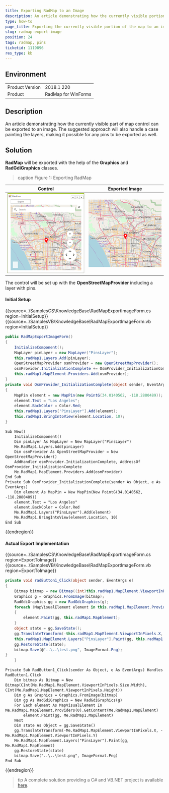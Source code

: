 ```yaml
---
title: Exporting RadMap to an Image
description: An article demonstrating how the currently visible portion of RadMap can be exported to an image 
type: how-to
page_title: Exporting the currently visible portion of the map to an image.
slug: radmap-export-image
position: 24
tags: radmap, pins
ticketid: 1119896
res_type: kb
---
```



## Environment
<table>
	<tr>
		<td>Product Version</td>
		<td>2018.1 220</td>
	</tr>
	<tr>
		<td>Product</td>
		<td>RadMap for WinForms</td>
	</tr>
</table>


## Description

An article demonstrating how the currently visible part of map control can be exported to an image. The suggested approach will also handle a case painting the layers, making it possible for any pins to be exported as well.

## Solution

**RadMap** will be exported with the help of the **Graphics** and **RadGdiGraphics** classes.

>caption Figure 1: Exporting RadMap

|Control|Exported Image|
|----|----|
|![radmap-export-image 001](images/radmap-export-image001.png)|![radmap-export-image 002](images/radmap-export-image002.png)|

The control will be set up with the **OpenStreetMapProvider** including a layer with pins.

#### Initial Setup

{{source=..\SamplesCS\KnowledgeBase\RadMapExportImageForm.cs region=InitialSetup}} 
{{source=..\SamplesVB\KnowledgeBase\RadMapExportImageForm.vb region=InitialSetup}}
````C#
public RadMapExportImageForm()
{
    InitializeComponent();
    MapLayer pinLayer = new MapLayer("PinsLayer");
    this.radMap1.Layers.Add(pinLayer);
    OpenStreetMapProvider osmProvider = new OpenStreetMapProvider();
    osmProvider.InitializationComplete += OsmProvider_InitializationComplete;
    this.radMap1.MapElement.Providers.Add(osmProvider);
}
private void OsmProvider_InitializationComplete(object sender, EventArgs e)
{
    MapPin element = new MapPin(new PointG(34.0140562, -118.2880489));
    element.Text = "Los Angeles";
    element.BackColor = Color.Red;
    this.radMap1.Layers["PinsLayer"].Add(element);
    this.radMap1.BringIntoView(element.Location, 10);
}

````
````VB.NET
Sub New()
    InitializeComponent()
    Dim pinLayer As MapLayer = New MapLayer("PinsLayer")
    Me.RadMap1.Layers.Add(pinLayer)
    Dim osmProvider As OpenStreetMapProvider = New OpenStreetMapProvider()
    AddHandler osmProvider.InitializationComplete, AddressOf OsmProvider_InitializationComplete
    Me.RadMap1.MapElement.Providers.Add(osmProvider)
End Sub
Private Sub OsmProvider_InitializationComplete(sender As Object, e As EventArgs)
    Dim element As MapPin = New MapPin(New PointG(34.0140562, -118.2880489))
    element.Text = "Los Angeles"
    element.BackColor = Color.Red
    Me.RadMap1.Layers("PinsLayer").Add(element)
    Me.RadMap1.BringIntoView(element.Location, 10)
End Sub

````



{{endregion}}

#### Actual Export Implementation

{{source=..\SamplesCS\KnowledgeBase\RadMapExportImageForm.cs region=ExportToImage}} 
{{source=..\SamplesVB\KnowledgeBase\RadMapExportImageForm.vb region=ExportToImage}}
````C#
private void radButton1_Click(object sender, EventArgs e)
{
    Bitmap bitmap = new Bitmap((int)this.radMap1.MapElement.ViewportInPixels.Size.Width, (int)this.radMap1.MapElement.ViewportInPixels.Height);
    Graphics g = Graphics.FromImage(bitmap);
    RadGdiGraphics gg = new RadGdiGraphics(g);
    foreach (MapVisualElement element in this.radMap1.MapElement.Providers[0].GetContent(this.radMap1.MapElement))
    {
        element.Paint(gg, this.radMap1.MapElement);
    }
    object state = gg.SaveState();
    gg.TranslateTransform(-this.radMap1.MapElement.ViewportInPixels.X, -this.radMap1.MapElement.ViewportInPixels.Y);
    this.radMap1.MapElement.Layers["PinsLayer"].Paint(gg, this.radMap1.MapElement);
    gg.RestoreState(state);
    bitmap.Save(@"..\..\test.png", ImageFormat.Png);
}
    }

````
````VB.NET
Private Sub RadButton1_Click(sender As Object, e As EventArgs) Handles RadButton1.Click
    Dim bitmap As Bitmap = New Bitmap(CInt(Me.RadMap1.MapElement.ViewportInPixels.Size.Width), CInt(Me.RadMap1.MapElement.ViewportInPixels.Height))
    Dim g As Graphics = Graphics.FromImage(bitmap)
    Dim gg As RadGdiGraphics = New RadGdiGraphics(g)
    For Each element As MapVisualElement In Me.RadMap1.MapElement.Providers(0).GetContent(Me.RadMap1.MapElement)
        element.Paint(gg, Me.RadMap1.MapElement)
    Next
    Dim state As Object = gg.SaveState()
    gg.TranslateTransform(-Me.RadMap1.MapElement.ViewportInPixels.X, -Me.RadMap1.MapElement.ViewportInPixels.Y)
    Me.RadMap1.MapElement.Layers("PinsLayer").Paint(gg, Me.RadMap1.MapElement)
    gg.RestoreState(state)
    bitmap.Save("..\..\test.png", ImageFormat.Png)
End Sub

````



{{endregion}}


>tip A complete solution providing a C# and VB.NET project is available [here](https://github.com/telerik/winforms-sdk/tree/master/Map/RadMapToAnImage).  
